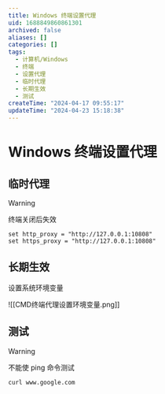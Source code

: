 ```yaml
---
title: Windows 终端设置代理
uid: 1688849860861301
archived: false
aliases: []
categories: []
tags:
  - 计算机/Windows
  - 终端
  - 设置代理
  - 临时代理
  - 长期生效
  - 测试
createTime: "2024-04-17 09:55:17"
updateTime: "2024-04-23 15:18:38"
---
```


# Windows 终端设置代理

## 临时代理

> [!warning]
> 终端关闭后失效

```shell
set http_proxy = "http://127.0.0.1:10808"
set https_proxy = "http://127.0.0.1:10808"
```

## 长期生效

设置系统环境变量

![[CMD终端代理设置环境变量.png]]

## 测试

> [!warning]
> 不能使 ping 命令测试

```sehll
curl www.google.com
```
